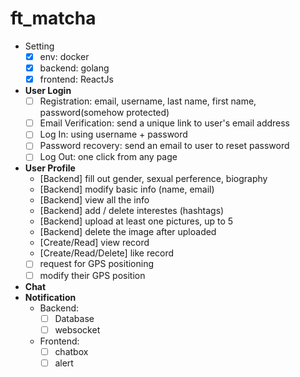 # ft_matcha

- Setting
    - [X] env: docker
    - [X] backend: golang
    - [X] frontend: ReactJs

- **User Login**
    - [ ] Registration: email, username, last name, first name, password(somehow protected)
    - [ ] Email Verification: send a unique link to user's email address
    - [ ] Log In: using username + password
    - [ ] Password recovery: send an email to user to reset password
    - [ ] Log Out: one click from any page

- **User Profile**
    - [Backend] fill out gender, sexual perference, biography
    - [Backend] modify basic info (name, email)
    - [Backend] view all the info
    - [Backend] add / delete interestes (hashtags)
    - [Backend] upload at least one pictures, up to 5
    - [Backend] delete the image after uploaded
    - [Create/Read] view record
    - [Create/Read/Delete] like record
    - [ ] request for GPS positioning
    - [ ] modify their GPS position

- **Chat**
- **Notification**
    - Backend:
        - [ ] Database
        - [ ] websocket
    - Frontend:
        - [ ] chatbox
        - [ ] alert